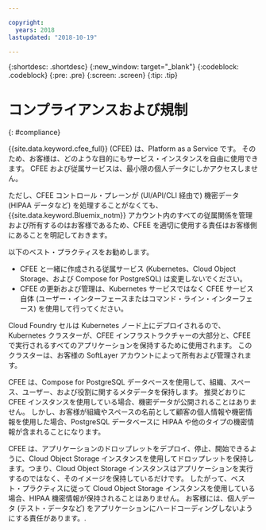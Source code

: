 ```yaml
---

copyright:
  years: 2018
lastupdated: "2018-10-19"

---
```


{:shortdesc: .shortdesc}
{:new_window: target="_blank"}
{:codeblock: .codeblock}
{:pre: .pre}
{:screen: .screen}
{:tip: .tip}


# コンプライアンスおよび規制
{: #compliance}

{{site.data.keyword.cfee_full}} (CFEE) は、Platform as a Service です。 そのため、お客様は、どのような目的にもサービス・インスタンスを自由に使用できます。 CFEE および従属サービスは、最小限の個人データにしかアクセスしません。

ただし、CFEE コントロール・プレーンが (UI/API/CLI 経由で) 機密データ (HIPAA データなど) を処理することがなくても、{{site.data.keyword.Bluemix_notm}} アカウント内のすべての従属関係を管理および所有するのはお客様であるため、CFEE を適切に使用する責任はお客様側にあることを明記しておきます。 

以下のベスト・プラクティスをお勧めします。
*  CFEE と一緒に作成される従属サービス (Kubernetes、Cloud Object Storage、および Compose for PostgreSQL) は変更しないでください。
*  CFEE の更新および管理は、Kubernetes サービスではなく CFEE サービス自体 (ユーザー・インターフェースまたはコマンド・ライン・インターフェース) を使用して行ってください。

Cloud Foundry セルは Kubernetes ノード上にデプロイされるので、Kubernetes クラスターが、CFEE インフラストラクチャーの大部分と、CFEE で実行されるすべてのアプリケーションを保持するために使用されます。 このクラスターは、お客様の SoftLayer アカウントによって所有および管理されます。

CFEE は、Compose for PostgreSQL データベースを使用して、組織、スペース、ユーザー、および役割に関するメタデータを保持します。 推奨どおりに CFEE インスタンスを使用している場合、機密データが公開されることはありません。 しかし、お客様が組織やスペースの名前として顧客の個人情報や機密情報を使用した場合、PostgreSQL データベースに HIPAA や他のタイプの機密情報が含まれることになります。

CFEE は、アプリケーションのドロップレットをデプロイ、停止、開始できるように、Cloud Object Storage インスタンスを使用してドロップレットを保持します。つまり、Cloud Object Storage インスタンスはアプリケーションを実行するのではなく、そのイメージを保持しているだけです。 したがって、ベスト・プラクティスに従って Cloud Object Storage インスタンスを使用している場合、HIPAA 機密情報が保持されることはありません。 お客様には、個人データ (テスト・データなど) をアプリケーションにハードコーディングしないようにする責任があります。.
